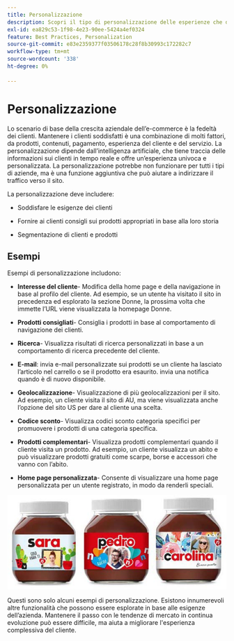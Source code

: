 ```yaml
---
title: Personalizzazione
description: Scopri il tipo di personalizzazione delle esperienze che dovrebbe fornire ai clienti.
exl-id: ea829c53-1f98-4e23-90ee-5424a4ef0324
feature: Best Practices, Personalization
source-git-commit: e83e2359377f03506178c28f8b30993c172282c7
workflow-type: tm+mt
source-wordcount: '338'
ht-degree: 0%

---
```


# Personalizzazione

Lo scenario di base della crescita aziendale dell’e-commerce è la fedeltà dei clienti. Mantenere i clienti soddisfatti è una combinazione di molti fattori, da prodotti, contenuti, pagamento, esperienza del cliente e del servizio. La personalizzazione dipende dall’intelligenza artificiale, che tiene traccia delle informazioni sui clienti in tempo reale e offre un’esperienza univoca e personalizzata. La personalizzazione potrebbe non funzionare per tutti i tipi di aziende, ma è una funzione aggiuntiva che può aiutare a indirizzare il traffico verso il sito.

La personalizzazione deve includere:

- Soddisfare le esigenze dei clienti

- Fornire ai clienti consigli sui prodotti appropriati in base alla loro storia

- Segmentazione di clienti e prodotti

## Esempi

Esempi di personalizzazione includono:

- **Interesse del cliente**- Modifica della home page e della navigazione in base al profilo del cliente. Ad esempio, se un utente ha visitato il sito in precedenza ed esplorato la sezione Donne, la prossima volta che immette l’URL viene visualizzata la homepage Donne.

- **Prodotti consigliati**- Consiglia i prodotti in base al comportamento di navigazione dei clienti.

- **Ricerca**- Visualizza risultati di ricerca personalizzati in base a un comportamento di ricerca precedente del cliente.

- **E-mail**: invia e-mail personalizzate sui prodotti se un cliente ha lasciato l’articolo nel carrello o se il prodotto era esaurito. invia una notifica quando è di nuovo disponibile.

- **Geolocalizzazione**- Visualizzazione di più geolocalizzazioni per il sito. Ad esempio, un cliente visita il sito di AU, ma viene visualizzata anche l’opzione del sito US per dare al cliente una scelta.

- **Codice sconto**- Visualizza codici sconto categoria specifici per promuovere i prodotti di una categoria specifica.

- **Prodotti complementari**- Visualizza prodotti complementari quando il cliente visita un prodotto. Ad esempio, un cliente visualizza un abito e può visualizzare prodotti gratuiti come scarpe, borse e accessori che vanno con l’abito.

- **Home page personalizzata**- Consente di visualizzare una home page personalizzata per un utente registrato, in modo da renderli speciali.

![Esempio di prodotti personalizzati](../../assets/playbooks/personalization-example.png)

Questi sono solo alcuni esempi di personalizzazione. Esistono innumerevoli altre funzionalità che possono essere esplorate in base alle esigenze dell’azienda. Mantenere il passo con le tendenze di mercato in continua evoluzione può essere difficile, ma aiuta a migliorare l&#39;esperienza complessiva del cliente.
